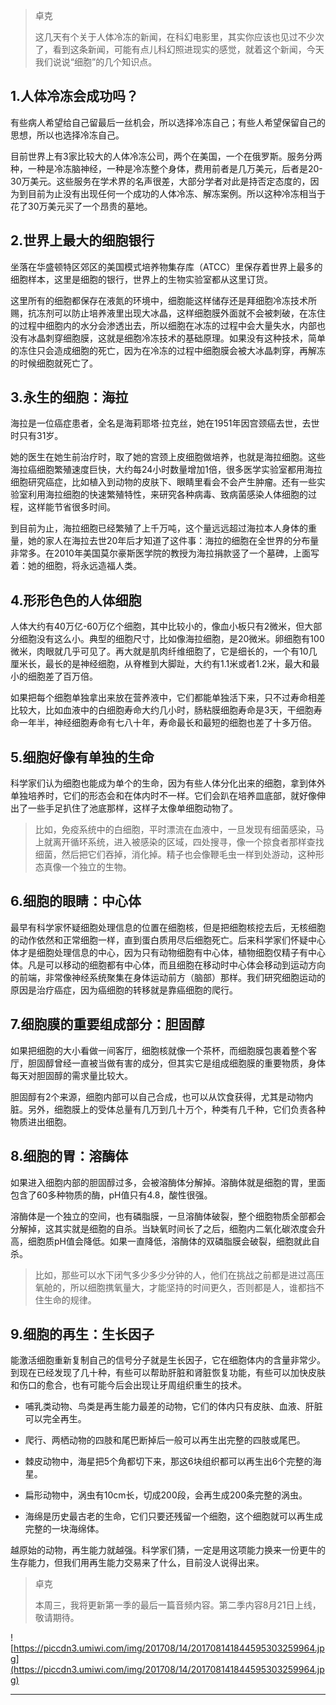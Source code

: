 > 卓克
> 
> 这几天有个关于人体冷冻的新闻，在科幻电影里，其实你应该也见过不少次了，看到这条新闻，可能有点儿科幻照进现实的感觉，就着这个新闻，今天我们说说“细胞”的几个知识点。

## 1.人体冷冻会成功吗？

有些病人希望给自己留最后一丝机会，所以选择冷冻自己；有些人希望保留自己的思想，所以也选择冷冻自己。

目前世界上有3家比较大的人体冷冻公司，两个在美国，一个在俄罗斯。服务分两种，一种是冷冻脑神经，一种是冷冻整个身体，费用前者是几万美元，后者是20-30万美元。这些服务在学术界的名声很差，大部分学者对此是持否定态度的，因为到目前为止没有出现任何一个成功的人体冷冻、解冻案例。所以这种冷冻相当于花了30万美元买了一个昂贵的墓地。

## 2.世界上最大的细胞银行

坐落在华盛顿特区郊区的美国模式培养物集存库（ATCC）里保存着世界上最多的细胞样本，这里是细胞的银行，世界上的生物实验室都从这里订货。

这里所有的细胞都保存在液氮的环境中，细胞能这样储存还是拜细胞冷冻技术所赐，抗冻剂可以防止培养液里出现大冰晶，这样细胞膜外面就不会被刺破，在冻住的过程中细胞内的水分会渗透出去，所以细胞在冰冻的过程中会大量失水，内部也没有冰晶刺穿细胞膜，这就是细胞冷冻技术的基础原理。如果没有这种技术，简单的冻住只会造成细胞的死亡，因为在冷冻的过程中细胞膜会被大冰晶刺穿，再解冻的时候细胞就死亡了。

## 3.永生的细胞：海拉

海拉是一位癌症患者，全名是海莉耶塔·拉克丝，她在1951年因宫颈癌去世，去世时只有31岁。

她的医生在她生前治疗时，取了她的宫颈上皮细胞做培养，也就是海拉细胞。这些海拉癌细胞繁殖速度巨快，大约每24小时数量增加1倍，很多医学实验室都用海拉细胞研究癌症，比如植入到动物的皮肤下、眼睛里看会不会产生肿瘤。还有一些实验室利用海拉细胞的快速繁殖特性，来研究各种病毒、致病菌感染人体细胞的过程，这样能节省很多时间。

到目前为止，海拉细胞已经繁殖了上千万吨，这个量远远超过海拉本人身体的重量，她的家人在海拉去世20年后才知道了这件事：海拉的细胞在全世界的分布量非常多。在2010年美国莫尔豪斯医学院的教授为海拉捐款竖了一个墓碑，上面写着：她的细胞，将永远造福人类。

## 4.形形色色的人体细胞

人体大约有40万亿-60万亿个细胞，其中比较小的，像血小板只有2微米，但大部分细胞没有这么小。典型的细胞尺寸，比如像海拉细胞，是20微米。卵细胞有100微米，肉眼就几乎可见了。再大就是肌肉纤维细胞了，它是细长的，一个有10几厘米长，最长的是神经细胞，从脊椎到大脚趾，大约有1.1米或者1.2米，最大和最小的细胞差了百万倍。

如果把每个细胞单独拿出来放在营养液中，它们都能单独活下来，只不过寿命相差比较大，比如血液中的白细胞寿命大约几小时，肠粘膜细胞寿命是3天，干细胞寿命一年半，神经细胞寿命有七八十年，寿命最长和最短的细胞也差了十多万倍。

## 5.细胞好像有单独的生命

科学家们认为细胞也能成为单个的生命，因为有些人体分化出来的细胞，拿到体外单独培养时，它们的形态会和在体内时不一样。它们会趴在培养皿底部，就好像伸出了一些手足扒住了池底那样，这样子太像单细胞动物了。

> 比如，免疫系统中的白细胞，平时漂流在血液中，一旦发现有细菌感染，马上就离开循环系统，进入被感染的区域，四处搜寻，像一个掠食者那样查找细菌，然后把它们吞掉，消化掉。精子也会像鞭毛虫一样到处游动，这种形态真像一个独立的生物。

## 6.细胞的眼睛：中心体

最早有科学家怀疑细胞处理信息的位置在细胞核，但是把细胞核挖去后，无核细胞的动作依然和正常细胞一样，直到蛋白质用尽后细胞死亡。后来科学家们怀疑中心体才是细胞处理信息的中心，因为只有动物细胞有中心体，植物细胞仅精子有中心体。凡是可以移动的细胞都有中心体，而且细胞在移动时中心体会移动到运动方向的前端，非常像神经系统聚集在身体运动前方（脑部）那样。我们研究细胞运动的原因是治疗癌症，因为癌细胞的转移就是靠癌细胞的爬行。

## 7.细胞膜的重要组成部分：胆固醇

如果把细胞的大小看做一间客厅，细胞核就像一个茶杯，而细胞膜包裹着整个客厅，胆固醇曾经一直被当做有害的成分，但其实它是组成细胞膜的重要物质，身体每天对胆固醇的需求量比较大。

胆固醇有2个来源，细胞内部可以自己合成，也可以从饮食获得，尤其是动物内脏。另外，细胞膜上的受体总量有几万到几十万个，种类有几千种，它们负责各种物质进出细胞。

## 8.细胞的胃：溶酶体

如果进入细胞内部的胆固醇过多，会被溶酶体分解掉。溶酶体就是细胞的胃，里面包含了60多种物质的酶，pH值只有4.8，酸性很强。

溶酶体是一个独立的空间，也有磷脂膜，一旦溶酶体破裂，整个细胞物质全部都会分解掉，这其实就是细胞的自杀。当缺氧时间长了之后，细胞内二氧化碳浓度会升高，细胞质pH值会降低。如果一直降低，溶酶体的双磷脂膜会破裂，细胞就此自杀。

> 比如，那些可以水下闭气多少多少分钟的人，他们在挑战之前都是进过高压氧舱的，所以细胞携氧量大，才能坚持的时间更久，否则都是人，谁都挡不住生命的规律。

## 9.细胞的再生：生长因子

能激活细胞重新复制自己的信号分子就是生长因子，它在细胞体内的含量非常少。到现在已经发现了几十种，有些可以帮助肝脏和肾脏恢复功能，有些可以加快皮肤和伤口的愈合，也有可能今后会出现让牙周组织重生的技术。

* 哺乳类动物、鸟类是再生能力最差的动物，它们的体内只有皮肤、血液、肝脏可以完全再生。

* 爬行、两栖动物的四肢和尾巴断掉后一般可以再生出完整的四肢或尾巴。

* 棘皮动物中，海星把5个角都切下来，那这6块组织都可以再生出6个完整的海星。

* 扁形动物中，涡虫有10cm长，切成200段，会再生成200条完整的涡虫。

* 海绵是历史最古老的生命，它们只要还残留一个细胞，这个细胞就可以再生成完整的一块海绵体。

越原始的动物，再生能力就越强。科学家们猜，一定是用这项能力换来一份更牛的生存能力，但我们用再生能力交易来了什么，目前没人说得出来。

> 卓克
> 
> 本周三，我将更新第一季的最后一篇音频内容。第二季内容8月21日上线，敬请期待。

![https://piccdn3.umiwi.com/img/201708/14/201708141844595303259964.jpg](https://piccdn3.umiwi.com/img/201708/14/201708141844595303259964.jpg)

---
